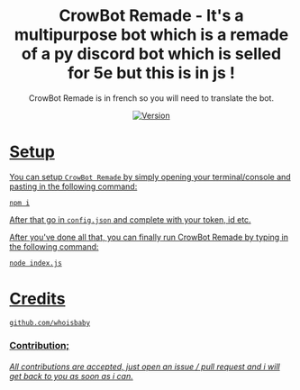 <h1 align="center">
    CrowBot Remade - It's a multipurpose bot which is a remade of a py discord bot which is selled for 5e but this is in js !
</h1>

<p align="center">
	CrowBot Remade is in french so you will need to translate the bot.
</p>

<p align="center">
	<a href="https://deno.land" target="_blank">
    	<img src="https://img.shields.io/badge/Version-1.0.0-7DCDE3?style=for-the-badge" alt="Version">
</p>
	

# Setup
	
You can setup `CrowBot Remade` by simply opening your terminal/console and pasting in the following command:
```
npm i
```
After that go in `config.json` and complete with your token, id etc.

After you've done all that, you can finally run CrowBot Remade by typing in the following command:
```
node index.js
```

# Credits
```
github.com/whoisbaby
```

### Contribution;
###### All contributions are accepted, just open an issue / pull request and i will get back to you as soon as i can.
 
